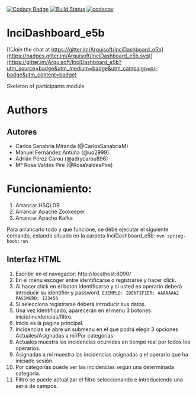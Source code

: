 [![Codacy Badge](https://api.codacy.com/project/badge/Grade/2d1976960db9415892b85d741bb4a336)](https://www.codacy.com/app/jelabra/InciDashboard_e5b?utm_source=github.com&amp;utm_medium=referral&amp;utm_content=Arquisoft/InciDashboard_e5b&amp;utm_campaign=Badge_Grade)
[![Build Status](https://travis-ci.org/Arquisoft/InciDashboard_e5b.svg?branch=master)](https://travis-ci.org/Arquisoft/InciDashboard_e5b)
[![codecov](https://codecov.io/gh/Arquisoft/InciDashboard_e5b/branch/master/graph/badge.svg)](https://codecov.io/gh/Arquisoft/InciDashboard_e5b)


# InciDashboard_e5b

[![Join the chat at https://gitter.im/Arquisoft/InciDashboard_e5b](https://badges.gitter.im/Arquisoft/InciDashboard_e5b.svg)](https://gitter.im/Arquisoft/InciDashboard_e5b?utm_source=badge&utm_medium=badge&utm_campaign=pr-badge&utm_content=badge)

Skeleton of participants module

# Authors
## Autores
- Carlos Sanabria Miranda (@CarlosSanabriaM)
- Manuel Fernández Antuña (@uo2999)
- Adrián Pérez Carou (@adrycarou896)
- Mª Rosa Valdés Pire (@RosaValdesPire)


# Funcionamiento:

1. Arrancar HSQLDB
2. Arrancar Apache Zookeeper
3. Arrancar Apache Kafka

Para arrancarlo todo y que funcione, se debe ejecutar el siguiente comando, estando situado en la carpeta InciDashboard_e5b:
``mvn spring-boot:run``

   
## Interfaz HTML
  1. Escribir en el navegador: http://localhost:8090/ 
  2. En el menu escoger entre identificarse o registrarse y hacer click.
  3. Al hacer click en el boton identificarse y si usted es operario deberá introducir su identifier y password.
   ``EJEMPLO: IDENTIFIER: AAAAAAA2 PASSWORD: 123456``
  4. Si selecciona registrarse deberá introducir sus datos.
  5. Una vez identificado, aparecerán en el menu 3 botones inicio/incidencias/filtro.
  6. Inicio es la pagina principal.
  7. Incidencias se abre un submenu en el que podrá elegir 3 opciones Actuales/Asignadas a mí/Por categorías.
  8. Actuales muestra las incidencias ocurridas en tiempo real por todos los operarios.
  9. Asignadas a mí muestra las incidencias asignadas a el operario que ha iniciado sesión.
  10. Por categorías puede ver las incidencias según una determinada categoría.
  11. Filtro se puede actualizar el filtro seleccionando e introduciendo una serie de campos.
  
  
